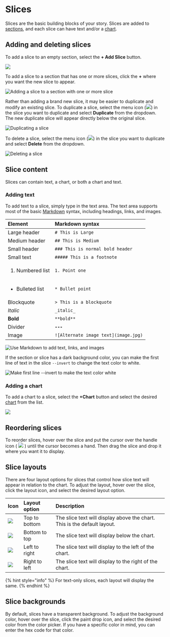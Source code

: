 # Slices

Slices are the basic building blocks of your story. Slices are added to [sections](../sections.md), and each slice can have text and/or a [chart](../charts/). 

## Adding and deleting slices

To add a slice to an empty section, select the **+ Add Slice** button. 

![](../../../.gitbook/assets/screen-shot-2020-07-14-at-9.58.01-am.png)

To add a slice to a section that has one or more slices, click the **+** where you want the new slice to appear.

![Adding a slice to a section with one or more slice](../../../.gitbook/assets/image%20%2862%29.png)

Rather than adding a brand new slice, it may be easier to duplicate and modify an existing slice. To duplicate a slice, select the menu icon \(![](../../../.gitbook/assets/ellipsis-h-solid.svg)\) in the slice you want to duplicate and select **Duplicate** from the dropdown. The new duplicate slice will appear directly below the original slice. 

![Duplicating a slice](../../../.gitbook/assets/image%20%2864%29.png)

To delete a slice, select the menu icon \(![](../../../.gitbook/assets/ellipsis-h-solid.svg)\) in the slice you want to duplicate and select **Delete** from the dropdown. 

![Deleting a slice](../../../.gitbook/assets/image%20%2861%29.png)

## Slice content

Slices can contain text, a chart, or both a chart and text.

### Adding text

To add text to a slice, simply type in the text area. The text area supports most of the basic [Markdown](../../design-tips/useful-resources.md#markdown) syntax, including headings, links, and images. 

<table>
  <thead>
    <tr>
      <th style="text-align:left">Element</th>
      <th style="text-align:left"><b>Markdown</b> syntax</th>
    </tr>
  </thead>
  <tbody>
    <tr>
      <td style="text-align:left">Large header</td>
      <td style="text-align:left"><code># This is Large</code>
      </td>
    </tr>
    <tr>
      <td style="text-align:left">Medium header</td>
      <td style="text-align:left"><code>## This is Medium</code>
      </td>
    </tr>
    <tr>
      <td style="text-align:left">Small header</td>
      <td style="text-align:left"><code>### This is normal bold header</code>
      </td>
    </tr>
    <tr>
      <td style="text-align:left">Small text</td>
      <td style="text-align:left"><code>##### This is a footnote</code>
      </td>
    </tr>
    <tr>
      <td style="text-align:left">
        <ol>
          <li>Numbered list</li>
        </ol>
      </td>
      <td style="text-align:left"><code>1. Point one</code>
      </td>
    </tr>
    <tr>
      <td style="text-align:left">
        <ul>
          <li>Bulleted list</li>
        </ul>
      </td>
      <td style="text-align:left"><code>* Bullet point</code>
      </td>
    </tr>
    <tr>
      <td style="text-align:left">Blockquote</td>
      <td style="text-align:left"><code>&gt; This is a blockquote</code>
      </td>
    </tr>
    <tr>
      <td style="text-align:left"><em>Italic</em>
      </td>
      <td style="text-align:left"><code>_italic_</code>
      </td>
    </tr>
    <tr>
      <td style="text-align:left"><b>Bold</b>
      </td>
      <td style="text-align:left"><code>**bold**</code>
      </td>
    </tr>
    <tr>
      <td style="text-align:left">Divider</td>
      <td style="text-align:left"><b><code>---</code></b>
      </td>
    </tr>
    <tr>
      <td style="text-align:left">Image</td>
      <td style="text-align:left"><code>![Alternate image text](image.jpg)</code>
      </td>
    </tr>
  </tbody>
</table>



![Use Markdown to add text, links, and images](../../../.gitbook/assets/image%20%2859%29.png)

If the section or slice has a dark background color, you can make the first line of text in the slice  `--invert` to change the text color to white.

![Make first line --invert to make the text color white](../../../.gitbook/assets/image%20%2871%29.png)

### Adding a chart

To add a chart to a slice, select the **+Chart** button and select the desired [chart](../charts/) from the list. 

![](../../../.gitbook/assets/image%20%2863%29.png)

## Reordering slices

To reorder slices, hover over the slice and put the cursor over the handle icon \( ![](../../../.gitbook/assets/grip-vertical-solid.svg) \) until the cursor becomes a hand. Then drag the slice and drop it where you want it to display.

## Slice layouts

There are four layout options for slices that control how slice text will appear in relation to the chart. To adjust the layout, hover over the slice, click the layout icon, and select the desired layout option.

| Icon | Layout option | Description |
| :--- | :--- | :--- |
| ![](../../../.gitbook/assets/arrow-down-solid.svg)  | Top to bottom | The slice text will display above the chart. This is the default layout. |
| ![](../../../.gitbook/assets/arrow-up-solid.svg)  | Bottom to top | The slice text will display below the chart. |
| ![](../../../.gitbook/assets/arrow-right-solid%20%281%29.svg)  | Left to right | The slice text will display to the left of the chart. |
| ![](../../../.gitbook/assets/arrow-left-solid.svg)  | Right to left | The slice text will display to the right of the chart. |

{% hint style="info" %}
For text-only slices, each layout will display the same. 
{% endhint %}

## Slice backgrounds

By default, slices have a transparent background. To adjust the background color, hover over the slice, click the paint drop icon, and select the desired color from the color picker. If you have a specific color in mind, you can enter the hex code for that color. 

